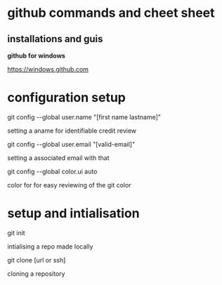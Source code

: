 # github commands and cheet sheet 

## installations and guis

**github for windows**

https://windows.github.com

# configuration setup

git config --global user.name "[first name lastname]"

setting a aname for identifiable credit review

git config --global user.email "[valid-email]"

setting a associated email with that

git config --global color.ui auto


color for for easy reviewing of the git color

# setup and intialisation

git init 

intialising a repo made locally 

git clone [url or ssh]

cloning a repository











